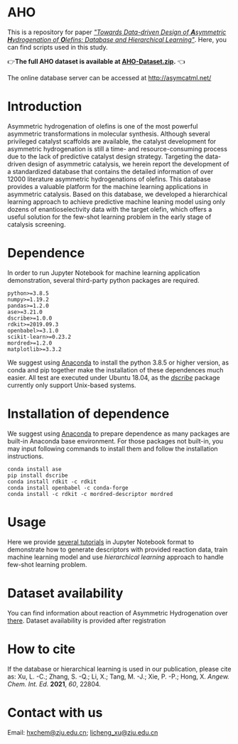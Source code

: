 # AHO
This is a repository for paper [*"Towards Data-driven Design of **A**symmetric **H**ydrogenation of **O**lefins: Database and Hierarchical Learning"*](https://onlinelibrary.wiley.com/doi/10.1002/anie.202106880). Here, you can find scripts used in this study.

👉️**The full AHO dataset is available at [AHO-Dataset.zip](https://github.com/licheng-xu-echo/AHO/blob/main/AHO-Dataset.zip).** 👈️

The online database server can be accessed at http://asymcatml.net/
# Introduction
Asymmetric hydrogenation of olefins is one of the most powerful asymmetric transformations in molecular synthesis. Although several privileged catalyst scaffolds are available, the catalyst development for asymmetric hydrogenation is still a time- and resource-consuming process due to the lack of predictive catalyst design strategy. Targeting the data-driven design of asymmetric catalysis, we herein report the development of a standardized database that contains the detailed information of over 12000 literature asymmetric hydrogenations of olefins. This database provides a valuable platform for the machine learning applications in asymmetric catalysis. Based on this database, we developed a hierarchical learning approach to achieve predictive machine leaning model using only dozens of enantioselectivity data with the target olefin, which offers a useful solution for the few-shot learning problem in the early stage of catalysis screening.
# Dependence
In order to run Jupyter Notebook for machine learning application demonstration, several third-party python packages are required.
```
python>=3.8.5
numpy>=1.19.2
pandas>=1.2.0
ase>=3.21.0
dscribe>=1.0.0
rdkit>=2019.09.3
openbabel>=3.1.0
scikit-learn>=0.23.2
mordred>=1.2.0
matplotlib>=3.3.2
```
We suggest using [Anaconda](https://www.anaconda.com/) to install the python 3.8.5 or higher version, as conda and pip together make the installation of these dependences much easier. All test are executed under Ubuntu 18.04, as the [*dscribe*](https://singroup.github.io/dscribe/latest/install.html) package currently only support Unix-based systems.
# Installation of dependence
We suggest using [Anaconda](https://www.anaconda.com/) to prepare dependence as many packages are built-in Anaconda base environment. For those packages not built-in, you may input following commands to install them and follow the installation instructions.
```
conda install ase
pip install dscribe
conda install rdkit -c rdkit
conda install openbabel -c conda-forge
conda install -c rdkit -c mordred-descriptor mordred
```
# Usage
Here we provide [several tutorials](https://github.com/licheng-xu-echo/AHO/tree/main/examples) in Jupyter Notebook format to demonstrate how to generate descriptors with provided reaction data, train machine learning model and use *hierarchical learning* approach to handle few-shot learning problem.
# Dataset availability
You can find information about reaction of Asymmetric Hydrogenation over [there](http://asymcatml.net/). Dataset availability is provided after registration
# How to cite
If the database or hierarchical learning is used in our publication, please cite as: Xu, L. -C.; Zhang, S. -Q.; Li, X.; Tang, M. -J.; Xie, P. -P.; Hong, X. *Angew. Chem. Int. Ed.* **2021**, *60*, 22804.
# Contact with us
Email: hxchem@zju.edu.cn; licheng_xu@zju.edu.cn
